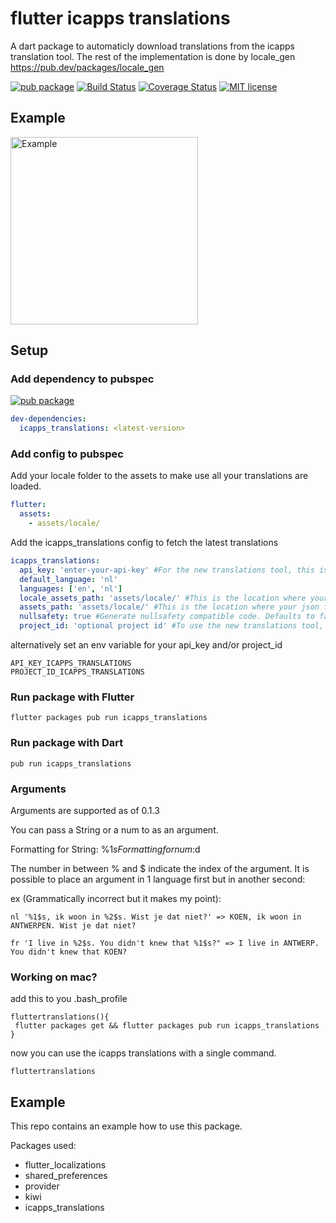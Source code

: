 # flutter icapps translations

A dart package to automaticly download translations from the icapps translation tool. The rest of the implementation is done by locale_gen https://pub.dev/packages/locale_gen

[![pub package](https://img.shields.io/pub/v/icapps_translations.svg)](https://pub.dartlang.org/packages/icapps_translations)
[![Build Status](https://travis-ci.com/icapps/flutter-icapps-translations.svg?branch=master)](https://travis-ci.com/icapps/flutter-icapps-translations)
[![Coverage Status](https://coveralls.io/repos/github/icapps/flutter-icapps-translations/badge.svg)](https://coveralls.io/github/icapps/flutter-icapps-translations)
[![MIT license](https://img.shields.io/badge/License-MIT-blue.svg)](https://lbesson.mit-license.org/)

## Example

<img src="https://github.com/icapps/flutter-icapps-translations/blob/master/assets/example.gif?raw=true" alt="Example" width="300"/>

## Setup

### Add dependency to pubspec

[![pub package](https://img.shields.io/pub/v/icapps_translations.svg)](https://pub.dartlang.org/packages/icapps_translations)
```yaml
dev-dependencies:
  icapps_translations: <latest-version>
```

### Add config to pubspec

Add your locale folder to the assets to make use all your translations are loaded.
```yaml
flutter:
  assets:
    - assets/locale/
```

Add the icapps_translations config to fetch the latest translations
```yaml
icapps_translations:
  api_key: 'enter-your-api-key' #For the new translations tool, this is the bearer token
  default_language: 'nl'
  languages: ['en', 'nl']
  locale_assets_path: 'assets/locale/' #This is the location where your json files should be saved.
  assets_path: 'assets/locale/' #This is the location where your json files are located in your flutter app.
  nullsafety: true #Generate nullsafety compatible code. Defaults to false
  project_id: 'optional project id' #To use the new translations tool, enter the project id here
```

alternatively set an env variable for your api_key and/or project_id

```shell
API_KEY_ICAPPS_TRANSLATIONS
PROJECT_ID_ICAPPS_TRANSLATIONS
```

### Run package with Flutter

```shell
flutter packages pub run icapps_translations
```

### Run package with Dart

```shell
pub run icapps_translations
```

### Arguments

Arguments are supported as of 0.1.3

You can pass a String or a num to as an argument.

Formatting for String: %1$s
Formatting for num: %1$d

The number in between % and $ indicate the index of the argument. It is possible to place an argument in 1 language first but in another second:

ex (Grammatically incorrect but it makes my point):

```
nl '%1$s, ik woon in %2$s. Wist je dat niet?' => KOEN, ik woon in ANTWERPEN. Wist je dat niet?

fr 'I live in %2$s. You didn't knew that %1$s?" => I live in ANTWERP. You didn't knew that KOEN?
```

### Working on mac?

add this to you .bash_profile

```shell
fluttertranslations(){
 flutter packages get && flutter packages pub run icapps_translations
}
```

now you can use the icapps translations with a single command.

```shell
fluttertranslations
```

## Example
This repo contains an example how to use this package.

Packages used:
 - flutter_localizations
 - shared_preferences
 - provider
 - kiwi
 - icapps_translations